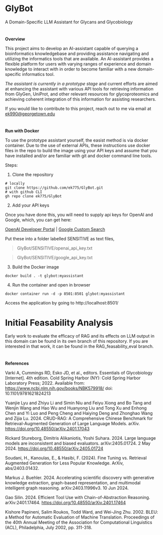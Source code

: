 # GlyBot
A Domain-Specific LLM Assistant for Glycans and Glycobiology

#

**Overview**

This project aims to develop an AI-assistant capable of querying a bioinformatics knowledgebase and providing assistance navigating and utilizing the informatics tools that are available. An AI-assistant provides a flexible platform for users with varying ranges of experience and domain knowledge to interact with in order to become familiar with a new domain-specific informatics tool. 

*The assistant is currently in a prototype stage* and current efforts are aimed at enhancing the assistant with various API tools for retrieving information from GlyGen, UniProt, and other relevant resources for glycoproteomics and achieving coherent integration of this information for assisting researchers. 

If you would like to contribute to this project, reach out to me via email at ek990@georgetown.edu

#

**Run with Docker**

To use the prototype assistant yourself, the easist method is via docker container. Due to the use of external APIs, these instructions use docker files in the repo to build the image using your API keys and assume that you have installed and/or are familiar with git and docker command line tools. 

Steps:
1. Clone the repository

```
# locally
git clone https://github.com/ek775/GlyBot.git
# with github CLI
gh repo clone ek775/GlyBot
```

2. Add your API keys

Once you have done this, you will need to supply api keys for OpenAI and Google, which, you can get here:

[OpenAI Developer Portal](https://platform.openai.com) | [Google Custom Search](https://console.cloud.google.com/apis/library/customsearch.googleapis.com)

Put these into a folder labelled SENSITIVE as text files,
> GlyBot/SENSITIVE/openai_api_key.txt

> GlyBot/SENSITIVE/google_api_key.txt

3. Build the Docker image

```
docker build . -t glybot:myassistant
```

4. Run the container and open in browser

```
docker container run -d -p 8501:8501 glybot:myassistant
```

Access the application by going to http://localhost:8501/

# Initial Feasability Analysis

Early work to evaluate the efficacy of RAG and its effects on LLM output in this domain can be found in its own branch of this repository. If you are interested in that work, it can be found in the RAG_feasability_eval branch.

#

**References**

Varki A, Cummings RD, Esko JD, et al., editors. Essentials of Glycobiology [Internet]. 4th edition. Cold Spring Harbor (NY): Cold Spring Harbor Laboratory Press; 2022. Available from: https://www.ncbi.nlm.nih.gov/books/NBK579918/ doi: 10.1101/9781621824213 

Yuanjie Lyu and Zhiyu Li and Simin Niu and Feiyu Xiong and Bo Tang and Wenjin Wang and Hao Wu and Huanyong Liu and Tong Xu and Enhong Chen and Yi Luo and Peng Cheng and Haiying Deng and Zhonghao Wang and Zijia Lu. 2024. CRUD-RAG: A Comprehensive Chinese Benchmark for Retrieval-Augmented Generation of Large Language Models. arXiv. https://doi.org/10.48550/arXiv.2401.17043 

Rickard Stureborg, Dimitris Alikaniotis, Yoshi Suhara. 2024. Large language models are inconsistent and biased evaluators. arXiv:2405.01724. 2 May 2024. https://doi.org/10.48550/arXiv.2405.01724  

Soudani, H., Kanoulas, E., & Hasibi, F. (2024). Fine Tuning vs. Retrieval Augmented Generation for Less Popular Knowledge. ArXiv, abs/2403.01432. 

Markus J. Buehler. 2024. Accelerating scientific discovery with generative knowledge extraction, graph-based representation, and multimodal intelligent graph reasoning. arXiv:2403.11996v3. 10 Jun 2024.

Gao Silin. 2024. Efficient Tool Use with Chain-of-Abstraction Reasoning. arXiv:2401.17464. https://doi.org/10.48550/arXiv.2401.17464

Kishore Papineni, Salim Roukos, Todd Ward, and Wei-Jing Zhu. 2002. BLEU: a Method for Automatic Evaluation of Machine Translation. Proceedings of the 40th Annual Meeting of the Association for Computational Linguistics (ACL), Philadelphia, July 2002, pp. 311-318.
